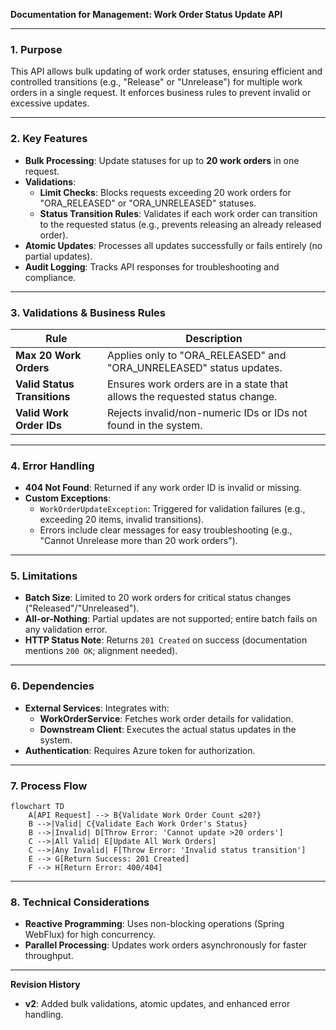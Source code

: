 **Documentation for Management: Work Order Status Update API**

---

### **1. Purpose**
This API allows bulk updating of work order statuses, ensuring efficient and controlled transitions (e.g., "Release" or "Unrelease") for multiple work orders in a single request. It enforces business rules to prevent invalid or excessive updates.

---

### **2. Key Features**
- **Bulk Processing**: Update statuses for up to **20 work orders** in one request.
- **Validations**:
  - **Limit Checks**: Blocks requests exceeding 20 work orders for "ORA_RELEASED" or "ORA_UNRELEASED" statuses.
  - **Status Transition Rules**: Validates if each work order can transition to the requested status (e.g., prevents releasing an already released order).
- **Atomic Updates**: Processes all updates successfully or fails entirely (no partial updates).
- **Audit Logging**: Tracks API responses for troubleshooting and compliance.

---

### **3. Validations & Business Rules**
| **Rule**                          | **Description**                                                                 |
|-----------------------------------|---------------------------------------------------------------------------------|
| **Max 20 Work Orders**            | Applies only to "ORA_RELEASED" and "ORA_UNRELEASED" status updates.             |
| **Valid Status Transitions**      | Ensures work orders are in a state that allows the requested status change.     |
| **Valid Work Order IDs**          | Rejects invalid/non-numeric IDs or IDs not found in the system.                 |

---

### **4. Error Handling**
- **404 Not Found**: Returned if any work order ID is invalid or missing.
- **Custom Exceptions**:  
  - `WorkOrderUpdateException`: Triggered for validation failures (e.g., exceeding 20 items, invalid transitions).
  - Errors include clear messages for easy troubleshooting (e.g., "Cannot Unrelease more than 20 work orders").

---

### **5. Limitations**
- **Batch Size**: Limited to 20 work orders for critical status changes ("Released"/"Unreleased").
- **All-or-Nothing**: Partial updates are not supported; entire batch fails on any validation error.
- **HTTP Status Note**: Returns `201 Created` on success (documentation mentions `200 OK`; alignment needed).

---

### **6. Dependencies**
- **External Services**: Integrates with:
  - **WorkOrderService**: Fetches work order details for validation.
  - **Downstream Client**: Executes the actual status updates in the system.
- **Authentication**: Requires Azure token for authorization.

---

### **7. Process Flow**
```mermaid
flowchart TD
    A[API Request] --> B{Validate Work Order Count ≤20?}
    B -->|Valid| C{Validate Each Work Order's Status}
    B -->|Invalid| D[Throw Error: 'Cannot update >20 orders']
    C -->|All Valid| E[Update All Work Orders]
    C -->|Any Invalid| F[Throw Error: 'Invalid status transition']
    E --> G[Return Success: 201 Created]
    F --> H[Return Error: 400/404]
```

---

### **8. Technical Considerations**
- **Reactive Programming**: Uses non-blocking operations (Spring WebFlux) for high concurrency.
- **Parallel Processing**: Updates work orders asynchronously for faster throughput.

---

**Revision History**  
- **v2**: Added bulk validations, atomic updates, and enhanced error handling.